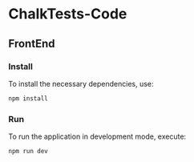 # ChalkTests-Code

## FrontEnd

### Install
To install the necessary dependencies, use:
```bash
npm install
```

### Run
To run the application in development mode, execute:
```bash
npm run dev
```